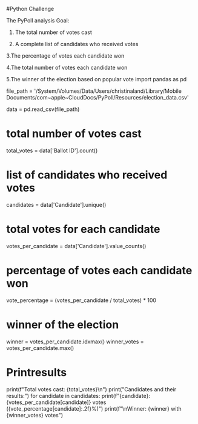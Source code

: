 #Python Challenge

The PyPoll analysis Goal:

1. The total number of votes cast

2. A complete list of candidates who received votes

3.The percentage of votes each candidate won

4.The total number of votes each candidate won

5.The winner of the election based on popular vote
import pandas as pd


file_path = '/System/Volumes/Data/Users/christinaland/Library/Mobile Documents/com~apple~CloudDocs/PyPoll/Resources/election_data.csv'


data = pd.read_csv(file_path)

# total number of votes cast
total_votes = data['Ballot ID'].count()

# list of candidates who received votes
candidates = data['Candidate'].unique()

# total votes for each candidate
votes_per_candidate = data['Candidate'].value_counts()

# percentage of votes each candidate won
vote_percentage = (votes_per_candidate / total_votes) * 100

# winner of the election
winner = votes_per_candidate.idxmax()
winner_votes = votes_per_candidate.max()

# Printresults
print(f"Total votes cast: {total_votes}\n")
print("Candidates and their results:")
for candidate in candidates:
print(f"{candidate}: {votes_per_candidate[candidate]} votes ({vote_percentage[candidate]:.2f}%)")
print(f"\nWinner: {winner} with {winner_votes} votes")
